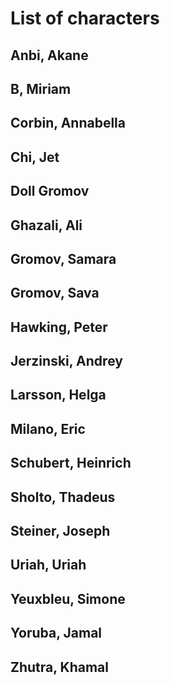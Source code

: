 # List of characters

## Anbi, Akane

## B, Miriam

## Corbin, Annabella

## Chi, Jet

## Doll Gromov

## Ghazali, Ali

## Gromov, Samara

## Gromov, Sava

## Hawking, Peter

## Jerzinski, Andrey

## Larsson, Helga

## Milano, Eric

## Schubert, Heinrich

## Sholto, Thadeus

## Steiner, Joseph

## Uriah, Uriah

## Yeuxbleu, Simone

## Yoruba, Jamal

## Zhutra, Khamal
